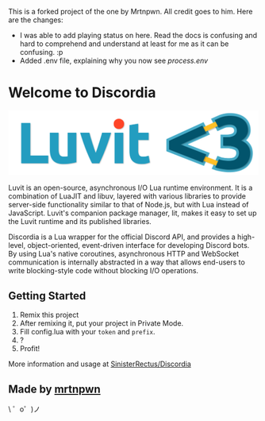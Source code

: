 This is a forked project of the one by Mrtnpwn. All credit goes to him. Here are the changes:

- I was able to add playing status on here. Read the docs is confusing and hard to comprehend and understand at least for me as it can be confusing. :p
- Added .env file, explaining why you now see _process.env_

Welcome to Discordia
=================

![Luvit <3](https://raw.githubusercontent.com/luvit/logo/master/logo-blue.png)

Luvit is an open-source, asynchronous I/O Lua runtime environment. It is a combination of LuaJIT and libuv, layered with various libraries to provide server-side functionality similar to that of Node.js, but with Lua instead of JavaScript. Luvit's companion package manager, lit, makes it easy to set up the Luvit runtime and its published libraries.

Discordia is a Lua wrapper for the official Discord API, and provides a high-level, object-oriented, event-driven interface for developing Discord bots. By using Lua's native coroutines, asynchronous HTTP and WebSocket communication is internally abstracted in a way that allows end-users to write blocking-style code without blocking I/O operations.

## Getting Started

1. Remix this project
2. After remixing it, put your project in Private Mode.
3. Fill config.lua with your ``token`` and ``prefix``.
4. ?
5. Profit!


More information and usage at [SinisterRectus/Discordia](https://github.com/SinisterRectus/Discordia)

Made by [mrtnpwn](https://mrtnpwn.club/)
-------------------

\ ゜o゜)ノ
